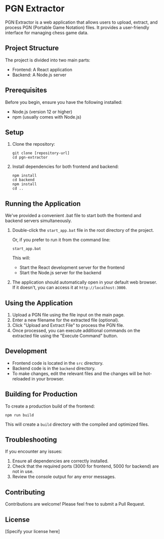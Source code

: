 # PGN Extractor

PGN Extractor is a web application that allows users to upload, extract, and process PGN (Portable Game Notation) files. It provides a user-friendly interface for managing chess game data.

## Project Structure

The project is divided into two main parts:

- Frontend: A React application
- Backend: A Node.js server

## Prerequisites

Before you begin, ensure you have the following installed:

- Node.js (version 12 or higher)
- npm (usually comes with Node.js)

## Setup

1. Clone the repository:

   ```
   git clone [repository-url]
   cd pgn-extractor
   ```

2. Install dependencies for both frontend and backend:
   ```
   npm install
   cd backend
   npm install
   cd ..
   ```

## Running the Application

We've provided a convenient .bat file to start both the frontend and backend servers simultaneously.

1. Double-click the `start_app.bat` file in the root directory of the project.

   Or, if you prefer to run it from the command line:

   ```
   start_app.bat
   ```

   This will:

   - Start the React development server for the frontend
   - Start the Node.js server for the backend

2. The application should automatically open in your default web browser. If it doesn't, you can access it at `http://localhost:3000`.

## Using the Application

1. Upload a PGN file using the file input on the main page.
2. Enter a new filename for the extracted file (optional).
3. Click "Upload and Extract File" to process the PGN file.
4. Once processed, you can execute additional commands on the extracted file using the "Execute Command" button.

## Development

- Frontend code is located in the `src` directory.
- Backend code is in the `backend` directory.
- To make changes, edit the relevant files and the changes will be hot-reloaded in your browser.

## Building for Production

To create a production build of the frontend:

```
npm run build
```

This will create a `build` directory with the compiled and optimized files.

## Troubleshooting

If you encounter any issues:

1. Ensure all dependencies are correctly installed.
2. Check that the required ports (3000 for frontend, 5000 for backend) are not in use.
3. Review the console output for any error messages.

## Contributing

Contributions are welcome! Please feel free to submit a Pull Request.

## License

[Specify your license here]
